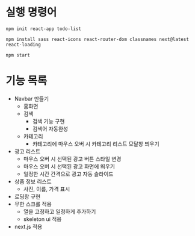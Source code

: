 # 실행 명령어

`npm init react-app todo-list`

`npm install sass react-icons react-router-dom classnames next@latest react-loading`

`npm start`

# 기능 목록

- Navbar 만들기
  - 홈화면
  - 검색
    - 검색 기능 구현
    - 검색어 자동완성
  - 카테고리
    - 카테고리에 마우스 오버 시 카테고리 리스트 모달창 띄우기
- 광고 리스트
  - 마우스 오버 시 선택된 광고 버튼 스타일 변경
  - 마우스 오버 시 선택된 광고 화면에 띄우기
  - 일정한 시간 간격으로 광고 자동 슬라이드
- 상품 정보 리스트
  - 사진, 이름, 가격 표시
- 로딩창 구현
- 무한 스크롤 적용
  - 열을 고정하고 일정하게 추가하기
  - skeleton ui 적용
- next.js 적용
